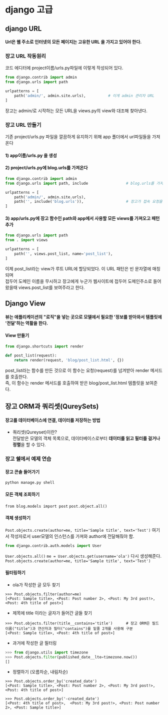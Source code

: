# django 고급
## django URL
#### Url은 웹 주소로 인터넷의 모든 페이지는 고유한 URL 을 가지고 있어야 한다.
### 장고 URL 작동원리
코드 에디터에 project이름/urls.py파일에 이렇게 작성되어 있다.
```python
from django.contrib import admin
from django.urls import path

urlpatterns = [
    path('admin/', admin.site.urls),          # 이게 admin 관리자 URL
]
```
장고는 admin/로 시작하는 모든 URL을 views.py의 view와 대조해 찾아낸다.<br/>

### 장고 URL 만들기
기존 project/urls.py 파일을 깔끔하게 유지하기 위해 app 폴더에서 url파일들을 가져온다
#### 1) app이름/urls.py 을 생성
#### 2) project/urls.py에 blog.urls를 가져온다
```python
from django.contrib import admin
from django.urls import path, include                 # blog.urls를 가져오기 위해 include함수 추가

urlpatterns = [
    path('admin/', admin.site.urls),
    path('', include('blog.urls')),                   # 장고가 접속 요청을 blog.urls로 전송해 추가 명령을 찾도록 한다.
]
```
#### 3) app/urls.py에 장고 함수인 path와 app에서 사용할 모든 views를 가져오고 패턴추가
```python
from django.urls import path
from . import views

urlpatterns = [
    path('', views.post_list, name='post_list'),
]
```
이제 post_list라는 view가 루트 URL에 할당되었다. 이 URL 패턴은 빈 문자열에 매칭되며<br/>
접두어 도메인 이름을 무시하고 장고에게 누군가 웹사이트에 접두어 도메인주소로 들어왔을때 views.post_list를 보여주라고 한다.

## Django View
#### 뷰는 애플리케이션의 "로직"을 넣는 곳으로 모델에서 필요한 '정보를 받아와서 템플릿에 '전달'하는 역활을 한다.
#### View 만들기
```python
from django.shortcuts import render

def post_list(request):
    return render(request, 'blog/post_list.html', {})
```
post_list라는 함수를 만든 것으로 이 함수는 요청(request)를 넘겨받아 render 메서드를 호출한다. <br/>
즉, 이 함수는 render 메서드를 호출하여 받은 blog/post_list.html 템플릿을 보여준다.<br/>

## 장고 ORM과 쿼리셋(QureySets)
#### 장고를 데이터베이스에 연결, 데이터를 저장하는 방법
- 쿼리셋(Qureyset)이란?<br/>
전달받은 모델의 객체 목록으로, 데이터베이스로부터 <strong>데이터를 읽고 필터를 걸거나 정렬</strong>을 할 수 있다.<br/>
### 장고 쉘에서 예제 연습
#### 장고 콘솔 들어가기
```python manage.py shell```
#### 모든 객체 조회하기
```from blog.models import post```
```post.object.all()```

#### 객체 생성하기
```Post.objects.create(author=me, title='Sample title', text='Test')```
여기서 작성자로서 user모델의 인스턴스를 가져와 author에 전달해줘야 함.
```python
from django.contrib.auth.models import User
```
```User.objects.all()```
```me = User.objects.get(username='ola')```
다시 생성해준다.
```Post.objects.create(author=me, title='Sample title', text='Test')```
#### 필터링하기
- ola가 작성한 글 모두 찾기
```
>>> Post.objects.filter(author=me)
[<Post: Sample title>, <Post: Post number 2>, <Post: My 3rd post!>, <Post: 4th title of post>]
```
- 제목에 title 이라는 글자가 들어간 글들 찾기
```
>>> Post.objects.filter(title__contains='title')      # 장고 ORM은 필드 이름("title")과 연산자과 필터("contains")를 밑줄 2개를 사용해 구분
[<Post: Sample title>, <Post: 4th title of post>]
```

- 과거에 작성한 글 필터링
```python
>>> from django.utils import timezone
>>> Post.objects.filter(published_date__lte=timezone.now())
[]
```

- 정렬하기 (오름차순, 내림차순)
```
>>> Post.objects.order_by('created_date')
[<Post: Sample title>, <Post: Post number 2>, <Post: My 3rd post!>, <Post: 4th title of post>]

>>> Post.objects.order_by('-created_date')
[<Post: 4th title of post>,  <Post: My 3rd post!>, <Post: Post number 2>, <Post: Sample title>]
```

